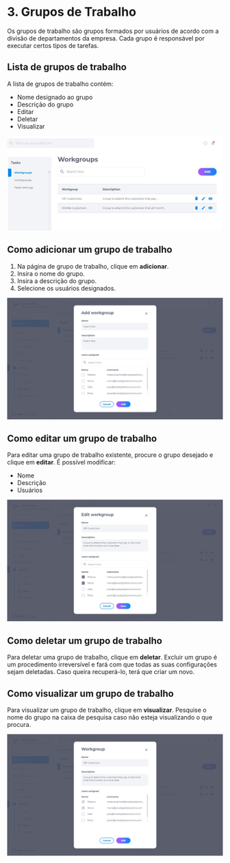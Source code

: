 # 3. Grupos de Trabalho
Os grupos de trabalho são grupos formados por usuários de acordo com a divisão de departamentos da empresa. Cada grupo é responsável por executar certos tipos de tarefas.

## Lista de grupos de trabalho
A lista de grupos de trabalho contém:

* Nome designado ao grupo
* Descrição do grupo
* Editar
* Deletar
* Visualizar

![image](../img/crm/Tasks-Workgroups-List.jpg)

## Como adicionar um grupo de trabalho
1. Na página de grupo de trabalho, clique em **adicionar**.
2. Insira o nome do grupo.
3. Insira a descrição do grupo.
4. Selecione os usuários designados.

![image](../img/crm/Tasks-Workgroups-CRUD-Add.jpg)

## Como editar um grupo de trabalho
Para editar uma grupo de trabalho existente, procure o grupo desejado e clique em **editar**. É possível modificar:

* Nome
* Descrição
* Usuários

![image](../img/crm/Tasks-Workgroups-CRUD-Edit.jpg)

## Como deletar um grupo de trabalho
Para deletar uma grupo de trabalho, clique em **deletar**. Excluir um grupo é um procedimento irreversível e fará com que todas as suas configurações sejam deletadas. 
Caso queira recuperá-lo, terá que criar um novo.

## Como visualizar um grupo de trabalho
Para visualizar um grupo de trabalho, clique em **visualizar**. Pesquise o nome do grupo na caixa de pesquisa caso não esteja visualizando o que procura.

![image](../img/crm/Tasks-Workgroups-CRUD-View.jpg)


